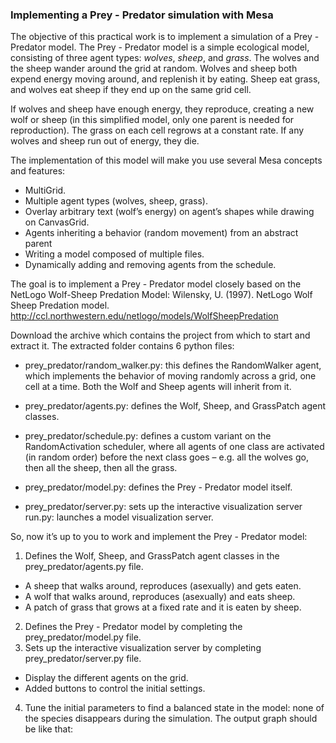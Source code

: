 

### Implementing a Prey - Predator simulation with Mesa


The objective of this practical work is to implement a simulation of a Prey - Predator model. The Prey - Predator model is a simple ecological model, consisting of three agent types: *wolves*, *sheep*, and *grass*. The wolves and the sheep wander around the grid at random. Wolves and sheep both expend energy moving around, and replenish it by eating. Sheep eat grass, and wolves eat sheep if they end up on the same grid cell.

If wolves and sheep have enough energy, they reproduce, creating a new wolf or sheep (in this simplified model, only one parent is needed for reproduction). The grass on each cell regrows at a constant rate. If any wolves and sheep run out of energy, they die.

The implementation of this model will make you use several Mesa concepts and features:

- MultiGrid.
- Multiple agent types (wolves, sheep, grass).
- Overlay arbitrary text (wolf’s energy) on agent’s shapes while drawing on CanvasGrid.
- Agents inheriting a behavior (random movement) from an abstract parent
- Writing a model composed of multiple files.
- Dynamically adding and removing agents from the schedule.

The goal is to implement a Prey - Predator model closely based on the NetLogo Wolf-Sheep Predation Model: Wilensky, U. (1997). NetLogo Wolf Sheep Predation model. http://ccl.northwestern.edu/netlogo/models/WolfSheepPredation


Download the archive which contains the project from which to start and extract it. The extracted folder contains 6 python files:

- prey_predator/random_walker.py: this defines the RandomWalker agent, which implements the behavior of moving randomly across a grid, one cell at a time. Both the Wolf and Sheep agents will inherit from it.

- prey_predator/agents.py: defines the Wolf, Sheep, and GrassPatch agent classes.

- prey_predator/schedule.py: defines a custom variant on the RandomActivation scheduler, where all agents of one class are activated (in random order) before the next class goes – e.g. all the wolves go, then all the sheep, then all the grass.

- prey_predator/model.py: defines the Prey - Predator model itself.

- prey_predator/server.py: sets up the interactive visualization server
run.py: launches a model visualization server.


So, now it’s up to you to work and implement the Prey - Predator model:

1. Defines the Wolf, Sheep, and GrassPatch agent classes in the prey_predator/agents.py file.
 - A sheep that walks around, reproduces (asexually) and gets eaten.
 - A wolf that walks around, reproduces (asexually) and eats sheep.
 - A patch of grass that grows at a fixed rate and it is eaten by sheep.
2. Defines the Prey - Predator model by completing the prey_predator/model.py file.
3. Sets up the interactive visualization server by completing prey_predator/server.py file.

 - Display the different agents on the grid.
 - Added buttons to control the initial settings.
4. Tune the initial parameters to find a balanced state in the model: none of the species disappears during the simulation. The output graph should be like that:

